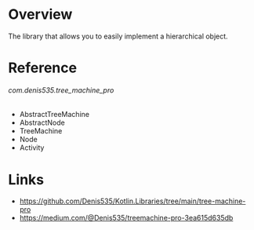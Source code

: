 # Overview
The library that allows you to easily implement a hierarchical object.

# Reference

###### com.denis535.tree_machine_pro

- AbstractTreeMachine
- AbstractNode
- TreeMachine
- Node
- Activity

# Links

- https://github.com/Denis535/Kotlin.Libraries/tree/main/tree-machine-pro
- https://medium.com/@Denis535/treemachine-pro-3ea615d635db
